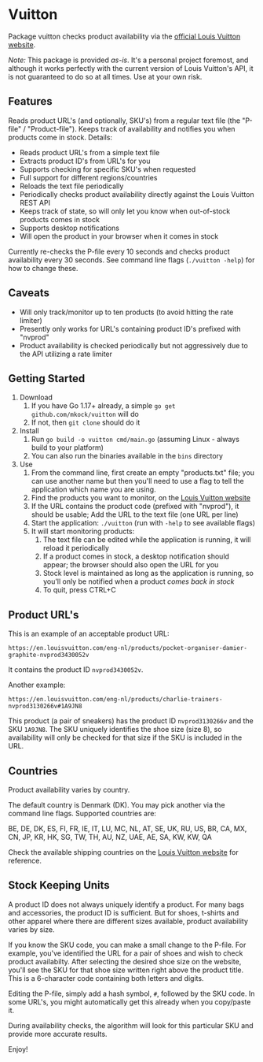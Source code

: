 # Vuitton

Package vuitton checks product availability via the [official Louis Vuitton website](https://en.louisvuitton.com).

_Note:_ This package is provided _as-is_. It's a personal project foremost, and although it works perfectly with the
current version of Louis Vuitton's API, it is not guaranteed to do so at all times. Use at your own risk.


## Features

Reads product URL's (and optionally, SKU's) from a regular text file (the "P-file" / "Product-file").
Keeps track of availability and notifies you when products come in stock. Details:

* Reads product URL's from a simple text file
* Extracts product ID's from URL's for you
* Supports checking for specific SKU's when requested
* Full support for different regions/countries
* Reloads the text file periodically
* Periodically checks product availability directly against the Louis Vuitton REST API
* Keeps track of state, so will only let you know when out-of-stock products comes in stock
* Supports desktop notifications
* Will open the product in your browser when it comes in stock

Currently re-checks the P-file every 10 seconds and checks product availability every 30 seconds.
See command line flags (`./vuitton -help`) for how to change these.


## Caveats

* Will only track/monitor up to ten products (to avoid hitting the rate limiter)
* Presently only works for URL's containing product ID's prefixed with "nvprod"
* Product availability is checked periodically but not aggressively due to the API utilizing a rate limiter


## Getting Started

1. Download
   1. If you have Go 1.17+ already, a simple `go get github.com/mkock/vuitton` will do 
   2. If not, then `git clone` should do it
2. Install
   1. Run `go build -o vuitton cmd/main.go` (assuming Linux - always build to your platform) 
   2. You can also run the binaries available in the `bins` directory
3. Use
   1. From the command line, first create an empty "products.txt" file; you can use another name but then you'll need to use a flag to tell the application which name you are using.
   2. Find the products you want to monitor, on the [Louis Vuitton website](https://en.louisvuitton.com/)
   3. If the URL contains the product code (prefixed with "nvprod"), it should be usable; Add the URL to the text file (one URL per line)
   4. Start the application: `./vuitton` (run with `-help` to see available flags)
   5. It will start monitoring products:
      1. The text file can be edited while the application is running, it will reload it periodically
      2. If a product comes in stock, a desktop notification should appear; the browser should also open the URL for you
      3. Stock level is maintained as long as the application is running, so you'll only be notified when a product _comes back in stock_
      4. To quit, press CTRL+C


## Product URL's

This is an example of an acceptable product URL:

`https://en.louisvuitton.com/eng-nl/products/pocket-organiser-damier-graphite-nvprod3430052v`

It contains the product ID `nvprod3430052v`.

Another example:

`https://en.louisvuitton.com/eng-nl/products/charlie-trainers-nvprod3130266v#1A9JN8`

This product (a pair of sneakers) has the product ID `nvprod3130266v` and the SKU `1A9JN8`.
The SKU uniquely identifies the shoe size (size 8), so availability will only be checked for that size if the SKU is
included in the URL. 


## Countries

Product availability varies by country.

The default country is Denmark (DK). You may pick another via the command line flags. Supported countries are:

BE, DE, DK, ES, FI, FR, IE, IT, LU, MC, NL, AT, SE, UK, RU, US, BR, CA, MX, CN, JP, KR, HK, SG, TW, TH, AU, NZ, UAE, AE, SA, KW, KW, QA

Check the available shipping countries on the [Louis Vuitton website](https://en.louisvuitton.com/) for reference.


## Stock Keeping Units

A product ID does not always uniquely identify a product. For many bags and accessories, the product ID is sufficient.
But for shoes, t-shirts and other apparel where there are different sizes available, product availability varies by size.

If you know the SKU code, you can make a small change to the P-file. For example, you've identified the URL for a pair
of shoes and wish to check product availabilty. After selecting the desired shoe size on the website, you'll see the SKU
for that shoe size written right above the product title. This is a 6-character code containing both letters and digits.

Editing the P-file, simply add a hash symbol, `#`, followed by the SKU code. In some URL's, you might automatically get
this already when you copy/paste it.

During availability checks, the algorithm will look for this particular SKU and provide more accurate results.

Enjoy!